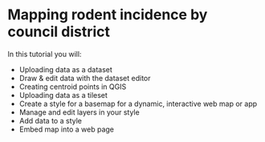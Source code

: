# Mapping rodent incidence by council district 

In this tutorial you will:

* Uploading data as a dataset
* Draw & edit data with the dataset editor 
* Creating centroid points in QGIS
* Uploading data as a tileset 
* Create a style for a basemap for a dynamic, interactive web map or app
* Manage and edit layers in your style
* Add data to a style
* Embed map into a web page


